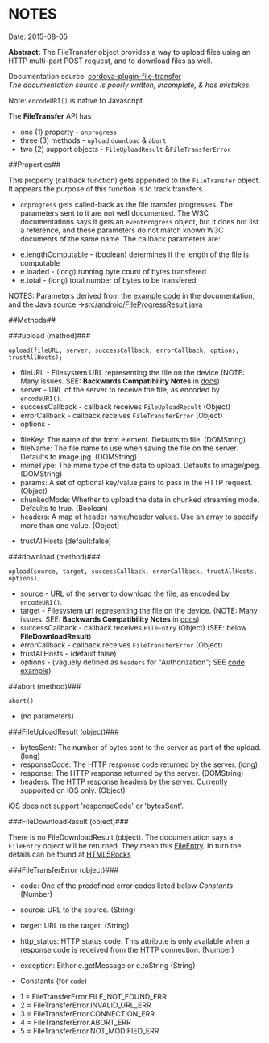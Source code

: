 # NOTES #
Date: 2015-08-05

**Abstract:** The FileTransfer object provides a way to upload files using an HTTP multi-part POST request, and to download files as well.

Documentation source: [cordova-plugin-file-transfer](https://github.com/apache/cordova-plugin-file-transfer/blob/16249c2f7ac53cb593e11eeae180066a88a28271/doc/index.md) <br />
*The documentation source is poorly written, incomplete, & has mistakes.*

Note: `encodeURI()` is native to Javascript.

The **FileTransfer** API has
* one (1) property - `onprogress`
* three (3) methods - `upload`,`download` &amp; `abort`
* two (2)  support objects - `FileUploadResult` &amp;`FileTransferError`

##Properties##

This property (callback function) gets appended to the `FileTransfer` object. It appears the purpose of this function is to track transfers.

* `onprogress` gets called-back as the file transfer progresses. The parameters sent to it are not well documented. The W3C documentations says it gets an `eventProgress` object, but it does not list a reference, and these parameters do not match known W3C documents of the same name. The callback parameters are:
 - e.lengthComputable - (boolean) determines if the length of the file is computable
 - e.loaded - (long) running byte count of bytes transfered
 - e.total - (long) total number of bytes to be transfered

NOTES: Parameters derived from the [example code](https://github.com/apache/cordova-plugin-file-transfer/blob/16249c2f7ac53cb593e11eeae180066a88a28271/doc/index.md) in the documentation, and the Java source -&gt;[src/android/FileProgressResult.java](https://github.com/apache/cordova-plugin-file-transfer/blob/16249c2f7ac53cb593e11eeae180066a88a28271/src/android/FileProgressResult.java)

##Methods##

###upload (method)###

`upload(fileURL, server, successCallback, errorCallback, options, trustAllHosts);`

* fileURL - Filesystem URL representing the file on the device (NOTE: Many issues. SEE: **Backwards Compatibility Notes** in [docs](https://github.com/apache/cordova-plugin-file-transfer/blob/16249c2f7ac53cb593e11eeae180066a88a28271/doc/index.md))
* server - URL of the server to receive the file, as encoded by `encodeURI()`.
* successCallback - callback receives `FileUploadResult` (Object)
* errorCallback - callback receives `FileTransferError` (Object)
* options -
 - fileKey: The name of the form element. Defaults to file. (DOMString)
 - fileName: The file name to use when saving the file on the server. Defaults to image.jpg. (DOMString)
 - mimeType: The mime type of the data to upload. Defaults to image/jpeg. (DOMString)
 - params: A set of optional key/value pairs to pass in the HTTP request. (Object)
 - chunkedMode: Whether to upload the data in chunked streaming mode. Defaults to true. (Boolean)
 - headers: A map of header name/header values. Use an array to specify more than one value. (Object)
* trustAllHosts (default:false)

###download (method)###

`upload(source, target, successCallback, errorCallback, trustAllHosts, options);`

* source - URL of the server to download the file, as encoded by `encodeURI()`.
* target - Filesystem url representing the file on the device. (NOTE: Many issues. SEE: **Backwards Compatibility Notes** in [docs](https://github.com/apache/cordova-plugin-file-transfer/blob/16249c2f7ac53cb593e11eeae180066a88a28271/doc/index.md))
* successCallback - callback receives `FileEntry` (Object) (SEE: below **FileDownloadResult**)
* errorCallback - callback receives `FileTransferError` (Object)
* trustAllHosts - (default:false)
* options - (vaguely defined as `headers` for "Authorization"; SEE [code example](https://github.com/apache/cordova-plugin-file-transfer/blob/16249c2f7ac53cb593e11eeae180066a88a28271/doc/index.md))

##abort (method)###

`abort()`

* (no parameters)

###FileUploadResult (object)###

* bytesSent: The number of bytes sent to the server as part of the upload. (long)
* responseCode: The HTTP response code returned by the server. (long)
* response: The HTTP response returned by the server. (DOMString)
* headers: The HTTP response headers by the server. Currently supported on iOS only. (Object)

iOS does not support 'responseCode' or 'bytesSent'.

###FileDownloadResult (object)###

There is no FileDownloadResult (object). The documentation says a `FileEntry` object will be returned. They mean this [FileEntry](https://github.com/apache/cordova-plugin-file). In turn the details can be found at [HTML5Rocks](http://www.html5rocks.com/en/tutorials/file/filesystem/)

###FileTransferError (object)###

* code: One of the predefined error codes listed below *Constants*. (Number)
* source: URL to the source. (String)
* target: URL to the target. (String)
* http_status: HTTP status code. This attribute is only available when a response code is received from the HTTP connection. (Number)
* exception: Either e.getMessage or e.toString (String)

* Constants (for `code`)
 - 1 = FileTransferError.FILE_NOT_FOUND_ERR
 - 2 = FileTransferError.INVALID_URL_ERR
 - 3 = FileTransferError.CONNECTION_ERR
 - 4 = FileTransferError.ABORT_ERR
 - 5 = FileTransferError.NOT_MODIFIED_ERR

